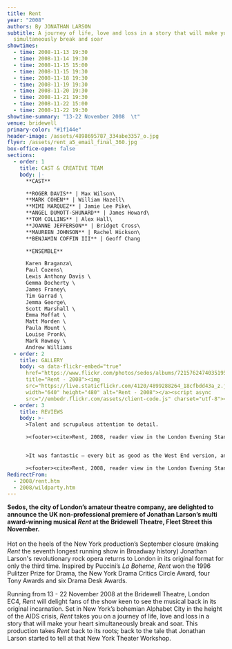 ```yaml
---
title: Rent
year: "2008"
authors: By JONATHAN LARSON
subtitle: A journey of life, love and loss in a story that will make your heart
  simultaneously break and soar
showtimes:
  - time: 2008-11-13 19:30
  - time: 2008-11-14 19:30
  - time: 2008-11-15 15:00
  - time: 2008-11-15 19:30
  - time: 2008-11-18 19:30
  - time: 2008-11-19 19:30
  - time: 2008-11-20 19:30
  - time: 2008-11-21 19:30
  - time: 2008-11-22 15:00
  - time: 2008-11-22 19:30
showtime-summary: "13-22 November 2008  \t"
venue: bridewell
primary-color: "#1f144e"
header-image: /assets/4898695787_334abe3357_o.jpg
flyer: /assets/rent_a5_email_final_360.jpg
box-office-open: false
sections:
  - order: 1
    title: CAST & CREATIVE TEAM
    body: |-
      **CAST**

      **ROGER DAVIS** | Max Wilson\
      **MARK COHEN** | William Hazell\
      **MIMI MARQUEZ** | Jamie Lee Pike\
      **ANGEL DUMOTT-SHUNARD** | James Howard\
      **TOM COLLINS** | Alex Hall\
      **JOANNE JEFFERSON** | Bridget Cross\
      **MAUREEN JOHNSON** | Rachel Hickson\
      **BENJAMIN COFFIN III** | Geoff Chang

      **ENSEMBLE**

      Karen Braganza\
      Paul Cozens\
      Lewis Anthony Davis \
      Gemma Docherty \
      James Franey\
      Tim Garrad \
      Jemma George\
      Scott Marshall \
      Emma Moffat \
      Matt Morden \
      Paula Mount \
      Louise Pronk\
      Mark Rowney \
      Andrew Williams
  - order: 2
    title: GALLERY
    body: <a data-flickr-embed="true"
      href="https://www.flickr.com/photos/sedos/albums/72157624740351950"
      title="Rent - 2008"><img
      src="https://live.staticflickr.com/4120/4899288264_18cfbdd43a_z.jpg"
      width="640" height="480" alt="Rent - 2008"></a><script async
      src="//embedr.flickr.com/assets/client-code.js" charset="utf-8"></script>
  - order: 3
    title: REVIEWS
    body: >-
      >Talent and scrupulous attention to detail.

      ><footer><cite>Rent, 2008, reader view in the London Evening Standard</cite></footer>


      >It was fantastic – every bit as good as the West End version, and much more enjoyable than Rent: Remixed!

      ><footer><cite>Rent, 2008, reader view in the London Evening Standard</cite></footer>
RedirectFrom:
  - 2008/rent.htm
  - 2008/wildparty.htm
---
```

**Sedos, the city of London’s amateur theatre company, are delighted to announce the UK non-professional premiere of Jonathan Larson’s multi award-winning musical *Rent* at the Bridewell Theatre, Fleet Street this November.**\
\
Hot on the heels of the New York production’s September closure (making *Rent* the seventh longest running show in Broadway history) Jonathan Larson's revolutionary rock opera returns to London in its original format for only the third time. Inspired by Puccini’s *La Boheme*, *Rent* won the 1996 Pulitzer Prize for Drama, the New York Drama Critics Circle Award, four Tony Awards and six Drama Desk Awards.

Running from 13 - 22 November 2008 at the Bridewell Theatre, London EC4, *Rent* will delight fans of the show keen to see the musical back in its original incarnation. Set in New York’s bohemian Alphabet City in the height of the AIDS crisis, *Rent* takes you on a journey of life, love and loss in a story that will make your heart simultaneously break and soar. This production takes *Rent* back to its roots; back to the tale that Jonathan Larson started to tell at that New York Theater Workshop.
